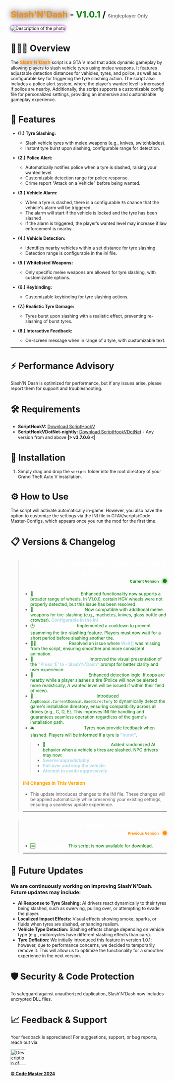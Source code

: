# <span style="color:darkorange; text-shadow: 0 0 20px black;">Slash'N'Dash</span> - <span style="color:green; font-weight:bold;">V1.0.1</span> / <span style="color:grey; font-weight:bold; font-size: 15px;">Singleplayer Only</span>

  <img src="https://img.gta5-mods.com/q95/images/slash-n-dash/7516e7-image1.jpg" style="box-shadow: 0 0 10px rgba(150, 30, 180, 255); border-radius: 40px; width: auto; height: auto;" alt="Description of the photo">

#
# 🙎🏼‍♀️ Overview

The <span style="color:darkorange; text-shadow: 0 0 20px black; font-size: 15px;">**Slash'N'Dash**</span> script is a GTA V mod that adds dynamic gameplay by allowing players to slash vehicle tyres using melee weapons. It features adjustable detection distances for vehicles, tyres, and police, as well as a configurable key for triggering the tyre slashing action. The script also includes a police alert system, where the player’s wanted level is increased if police are nearby. Additionally, the script supports a customizable config file for personalized settings, providing an immersive and customizable gameplay experience.

# 🚀 Features

- **(1.) Tyre Slashing:**
  - Slash vehicle tyres with melee weapons (e.g., knives, switchblades).
  - Instant tyre burst upon slashing, configurable range for detection.

- **(2.) Police Alert:**
  - Automatically notifies police when a tyre is slashed, raising your wanted level.
  - Customizable detection range for police response.
  - Crime report "Attack on a Vehicle" before being wanted.

- **(3.) Vehicle Alarm:**
  - When a tyre is slashed, there is a configurable `5%` chance that the vehicle's alarm will be triggered.
  - The alarm will start if the vehicle is locked and the tyre has been slashed.
  - If the alarm is triggered, the player’s wanted level may increase if law enforcement is nearby.

- **(4.) Vehicle Detection:**
  - Identifies nearby vehicles within a set distance for tyre slashing.
  - Detection range is configurable in the ini file.

- **(5.) Whitelisted Weapons:**
  - Only specific melee weapons are allowed for tyre slashing, with customizable options.

- **(6.) Keybinding:**
  - Customizable keybinding for tyre slashing actions.

- **(7.) Realistic Tyre Damage:**
  - Tyres burst upon slashing with a realistic effect, preventing re-slashing of burst tyres.

- **(8.) Interactive Feedback:**
  - On-screen message when in range of a tyre, with customizable text.  
___
# ⚡️ Performance Advisory

Slash'N'Dash is optimized for performance, but if any issues arise, please report them for support and troubleshooting.

# 🛠️ Requirements
- **ScriptHookV:** [Download ScriptHookV](http://www.dev-c.com/gtav/scripthookv/)
- **ScriptHookVDotNet-nightly:** [Download ScriptHookVDotNet](https://github.com/scripthookvdotnet/scripthookvdotnet-nightly/releases/latest) - Any version from and above **|> ᴠ3.7.0.6 <|**

# 🔧 Installation
1. Simply drag and drop the `scripts` folder into the root directory of your Grand Theft Auto V installation.

# ⚙️ How to Use
The script will activate automatically in-game. However, you also have the option to customize the settings via the INI file in GTAV/scripts/Code-Master-Configs, which appears once you run the mod for the first time.

# 📋 Versions & Changelog

> ## <span style="color:white; display: block; text-align: center; font-size: 25px; font-weight: bold;">V1.0.1 | Enhancements, New Features & Fixes <span style="color:green; display: block; text-align: right; font-size: 12px; font-weight: bold;">Current Version<span style="color:white; font-size: 14px; text-shadow: 0 0 10px white; text-align: right;"> /</span><span style="color:green; font-size: 14px; text-shadow: 0 0 10px green; text-align: right;"> 🟢</span></span>
>
>- <span style="color:green">🚗 <span style="font-weight: bold; color: white;">More Wheel Support:</span> Enhanced functionality now supports a broader range of wheels. In V1.0.0, certain HGV wheels were not properly detected, but this issue has been resolved.</span>
>- <span style="color:green">🔪 <span style="font-weight: bold; color: white;">More Weapon Support:</span> Now compatible with additional melee weapons for tire-slashing (e.g., machetes, knives, glass bottle and crowbar). <b style="color: lightblue;">Configurable in the ini</b></span>
>- <span style="color:green">🕒 <span style="font-weight: bold; color: white;">Cooldown System:</span> Implemented a cooldown to prevent spamming the tire-slashing feature. Players must now wait for a short period before slashing another tire.</span>
>- <span style="color:green"> 🚶‍♂️ <span style="font-weight: bold; color: white;">Animation Fix:</span> Resolved an issue where <b style="color: lightblue;">Wait()</b> was missing from the script, ensuring smoother and more consistent animation.</span>
>- <span style="color:green"> 🔔 <span style="font-weight: bold; color: white;">Tyre Text Enhancements:</span> Improved the visual presentation of the <b style="color: lightblue;">"Press 'E' to - Slash'N'Dash"</b> prompt for better clarity and user experience.</span>
>- <span style="color:green">🚨 <span style="font-weight: bold; color: white;">Police Detection System:</span> Enhanced detection logic. If cops are nearby while a player slashes a tire (Police will now be alerted more realistically, A wanted level will be issued if within their field of view).</span>
>- <span style="color:green">📂 <span style="font-weight: bold; color: white;">Dynamic Directory Handling:</span> Introduced `AppDomain.CurrentDomain.BaseDirectory` to dynamically detect the game's installation directory, ensuring compatibility across all drives (e.g., C, D, E). This improves INI file handling and guarantees seamless operation regardless of the game's installation path.</span>
>- <span style="color:green;">🚘 <span style="font-weight: bold; color: white;">Tyre Status Feedback:</span> Tyres now provide feedback when slashed. Players will be informed if a tyre is <b style="color: lightblue;">"burst"</b>.</span>
>>- <span style="color:green">🤖 <span style="font-weight: bold; color: white; ">AI Response to Tyre Slashing:</span> Added randomized AI behavior when a vehicle's tires are slashed. NPC drivers may now:
>>- <span style="color:lightblue; font-weight: bold;">Swerve unpredictably.</span>
>>- <span style="color:lightblue; font-weight: bold;">Pull over and stop the vehicle.</span>
>>- <span style="color:lightblue; font-weight: bold;">Attempt to evade aggressively.</span></span>
> ### <span style="color:orange; display: block; text-align: left; font-size: 15px; font-weight: bold;">INI Changes in This Version
> - <p>This update introduces changes to the INI file. These changes will be applied automatically while preserving your existing settings, ensuring a seamless update experience.</p>
>---

> ## <span style="color:white; display: block; text-align: center; font-size: 25px; font-weight: bold;">V1.0.0 | Initial Release <span style="color:darkorange; display: block; text-align: right; font-size: 12px; font-weight: bold;">Previous Version<span style="color:white; font-size: 14px; text-shadow: 0 0 10px white; text-align: right;"> /</span><span style="color:darkorange; font-size: 14px; text-shadow: 0 0 10px darkorange; text-align: right;"> 🟠</span></span>
>
>- <span style="color:green"> 🆕 <span style="font-weight: bold; color: white;">Initial Release:</span> This script is now available for download.</span>
>---

# 🔮 Future Updates
### We are continuously working on improving Slash'N'Dash. Future updates may include:

- **AI Response to Tyre Slashing:** AI drivers react dynamically to their tyres being slashed, such as swerving, pulling over, or attempting to evade the player.
- **Localized Impact Effects:** Visual effects showing smoke, sparks, or fluids when tyres are slashed, enhancing realism.
- **Vehicle Type Detection:** Slashing effects change depending on vehicle type (e.g., motorcycles have different slashing effects than cars).
- **Tyre Deflation:** We initially introduced this feature in version 1.0.1; however, due to performance concerns, we decided to temporarily remove it. This will allow us to optimize the functionality for a smoother experience in the next version.

# 🛡️ Security & Code Protection
To safeguard against unauthorized duplication, Slash'N'Dash now includes encrypted DLL files.


# 📈 Feedback & Support
Your feedback is appreciated! For suggestions, support, or bug reports, reach out via:

<a href="https://discord.gg/3MKyscCXkk" target="_blank">
  <img src="https://avatarfiles.alphacoders.com/367/thumb-1920-367017.png" style="width: 50px; height: auto;" alt="Description of the photo">
</a>

#### [© Code Master 2024](https://codemaster.ltd/)
